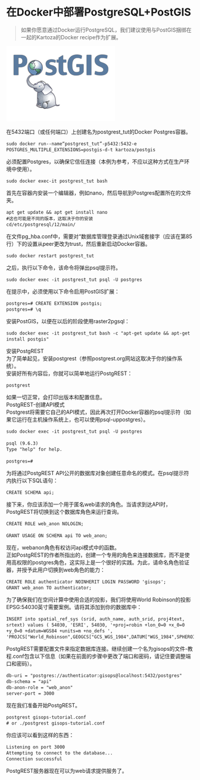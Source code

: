 # 在Docker中部署PostgreSQL+PostGIS

> 如果你愿意通过Docker运行PostgreSQL，我们建议使用与PostGIS捆绑在一起的Kartoza的Docker recipe作为扩展。

![PostGIS](./postgis/20200918084130684.png)

在5432端口（或任何端口）上创建名为postgrest_tut的Docker Postgres容器。

```
sudo docker run--name“postgrest_tut”-p5432:5432-e POSTGRES_MULTIPLE_EXTENSIONS=postgis-d-t kartoza/postgis
```

必须配置Postgres，以确保它信任连接（本例为参考，不应以这种方式在生产环境中使用）。

```
sudo docker exec-it postgrest_tut bash
```

首先在容器内安装一个编辑器，例如nano，然后导航到Postgres配置所在的文件夹。

```
apt get update && apt get install nano
#这也可能是不同的版本，这取决于你的安装
cd/etc/postgresql/12/main/
```

在文件pg_hba.conf中，需要对“数据库管理登录通过Unix域套接字（应该在第85行）下的设置从peer更改为trust，然后重新启动Docker容器。

```
sudo docker restart postgrest_tut
```

之后，执行以下命令，该命令将弹出psql提示符。

```
sudo docker exec -it postgrest_tut psql -U postgres
```

在提示中，必须使用以下命令启用PostGIS扩展：

```
postgres=# CREATE EXTENSION postgis;
postgres=# \q
```

安装PostGIS，以便在以后的阶段使用raster2pgsql：

```
sudo docker exec -it postgrest_tut bash -c "apt-get update && apt-get install postgis"
```

安装PostgREST  
为了简单起见，安装postgrest（参照postgrest.org网站这取决于你的操作系统）。  
安装好所有内容后，你就可以简单地运行PostgREST：

```
postgrest
```

如果一切正常，会打印出版本和配置信息。  
PostgREST-创建API模式  
Postgrest将需要它自己的API模式，因此再次打开Docker容器的psql提示符（如果它运行在主机操作系统上，也可以使用psql-uppostgres）。

```
sudo docker exec -it postgrest_tut psql -U postgres

psql (9.6.3)
Type "help" for help.

postgres=#
```

为将通过PostgREST API公开的数据库对象创建任意命名的模式。在psql提示符内执行以下SQL语句：

```
CREATE SCHEMA api;
```

接下来，你应该添加一个用于匿名web请求的角色。当请求到达API时，PostgREST将切换到这个数据库角色来运行查询。

```
CREATE ROLE web_anon NOLOGIN;

GRANT USAGE ON SCHEMA api TO web_anon;
```

现在，webanon角色有权访问api模式中的函数。  
正如PostgREST的作者所指出的，创建一个专用的角色来连接数据库，而不是使用高权限的postgres角色，这实际上是一个很好的实践。为此，请命名角色验证器，并授予此用户切换到web角色的能力：

```
CREATE ROLE authenticator NOINHERIT LOGIN PASSWORD 'gisops';
GRANT web_anon TO authenticator;
```

为了确保我们在空间计算中使用合适的投影，我们将使用World Robinson的投影EPSG:54030英寸需要案例。请将其添加到你的数据库中：

```
INSERT into spatial_ref_sys (srid, auth_name, auth_srid, proj4text, srtext) values ( 54030, 'ESRI', 54030, '+proj=robin +lon_0=0 +x_0=0 +y_0=0 +datum=WGS84 +units=m +no_defs ', 'PROJCS["World_Robinson",GEOGCS["GCS_WGS_1984",DATUM["WGS_1984",SPHEROID["WGS_1984",6378137,298.257223563]],PRIMEM["Greenwich",0],UNIT["Degree",0.017453292519943295]],PROJECTION["Robinson"],PARAMETER["False_Easting",0],PARAMETER["False_Northing",0],PARAMETER["Central_Meridian",0],UNIT["Meter",1],AUTHORITY["EPSG","54030"]]');
```

PostgREST需要配置文件来指定数据库连接。继续创建一个名为gisops的文件-教程.conf包含以下信息（如果在前面的步骤中更改了端口和密码，请记住要调整端口和密码）。

```
db-uri = "postgres://authenticator:gisops@localhost:5432/postgres"
db-schema = "api"
db-anon-role = "web_anon"
server-port = 3000
```

现在我们准备开始PostgREST。

```
postgrest gisops-tutorial.conf
# or ./postgrest gisops-tutorial.conf
```

你应该可以看到这样的东西：

```
Listening on port 3000
Attempting to connect to the database...
Connection successful
```

PostgREST服务器现在可以为web请求提供服务了。
